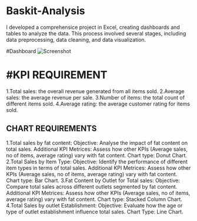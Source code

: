 # Baskit-Analysis

I developed a comprehensice project in Excel, creating dashboards and tables to analyze the data. This process involved several stages, including data preprocessing, data cleaning, and data visualization.

#Dashboard
![Screenshot](https://github.com/user-attachments/assets/90cc7851-fb42-460b-9dbb-6ee4f8e8c593)

# #KPI REQUIREMENT
1.Total sales: the overall revenue generated from all items sold.
2.Average sales: the average revenue per sale.
3.Number of items: the total count of different items sold.
4.Average rating: the average customer rating for items sold.
## CHART REQUIREMENTS
1.Total sales by fat content:
Objective: Analyse the impact of fat content on total sales.
Additional KPI Metrices: Assess how other KPIs (Average sales, no of items, average rating) vary with fat content.
Chart type: Donut Chart.
2.Total Sales by Item Type:
Objective: Identify the performance of different item types in terms of total sales.
 Additional KPI Metrices: Assess how other KPIs (Average sales, no of items, average rating) vary with fat content.
Chart type: Bar Chart.
3.Fat Content by Outlet for Total sales:
Objective: Compare total sales across different outlets segmented by fat content.
Additional KPI Metrices: Assess how other KPIs (Average sales, no of items, average rating) vary with fat content.
Chart type: Stacked Column Chart.
4.Total Sales by outlet Establishment:
Objective: Evaluate how the age or type of outlet establishment influence total sales.
Chart Type: Line Chart.

